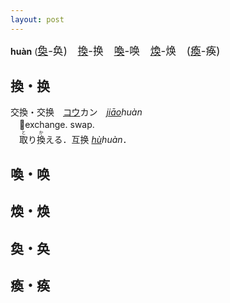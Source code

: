```yaml
---
layout: post
---
```


**huàn** (<big>[奐]({{site.url}}{{page.url}}#奐・奂)-奂)　[換]({{site.url}}{{page.url}}#換・换)-换　[喚]({{site.url}}{{page.url}}#喚・唤)-唤　[煥]({{site.url}}{{page.url}}#煥・焕)-焕　([瘓]({{site.url}}{{page.url}}#瘓・痪)-痪)</big>

## 換・换

交換・交换　[コウ]()カン　*[jiāo]()huàn*   
　💱exchange. swap.   
　<ruby>取<rt>と</rt></ruby>り<ruby>換<rt>か</rt></ruby>える．互换 *[hù]()huàn*．





## 喚・唤

## 煥・焕

## 奐・奂

## 瘓・痪
